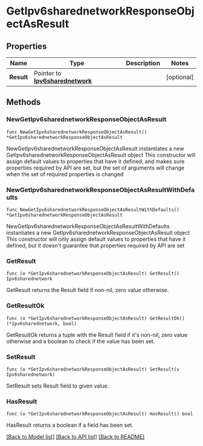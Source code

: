 # GetIpv6sharednetworkResponseObjectAsResult

## Properties

Name | Type | Description | Notes
------------ | ------------- | ------------- | -------------
**Result** | Pointer to [**Ipv6sharednetwork**](Ipv6sharednetwork.md) |  | [optional] 

## Methods

### NewGetIpv6sharednetworkResponseObjectAsResult

`func NewGetIpv6sharednetworkResponseObjectAsResult() *GetIpv6sharednetworkResponseObjectAsResult`

NewGetIpv6sharednetworkResponseObjectAsResult instantiates a new GetIpv6sharednetworkResponseObjectAsResult object
This constructor will assign default values to properties that have it defined,
and makes sure properties required by API are set, but the set of arguments
will change when the set of required properties is changed

### NewGetIpv6sharednetworkResponseObjectAsResultWithDefaults

`func NewGetIpv6sharednetworkResponseObjectAsResultWithDefaults() *GetIpv6sharednetworkResponseObjectAsResult`

NewGetIpv6sharednetworkResponseObjectAsResultWithDefaults instantiates a new GetIpv6sharednetworkResponseObjectAsResult object
This constructor will only assign default values to properties that have it defined,
but it doesn't guarantee that properties required by API are set

### GetResult

`func (o *GetIpv6sharednetworkResponseObjectAsResult) GetResult() Ipv6sharednetwork`

GetResult returns the Result field if non-nil, zero value otherwise.

### GetResultOk

`func (o *GetIpv6sharednetworkResponseObjectAsResult) GetResultOk() (*Ipv6sharednetwork, bool)`

GetResultOk returns a tuple with the Result field if it's non-nil, zero value otherwise
and a boolean to check if the value has been set.

### SetResult

`func (o *GetIpv6sharednetworkResponseObjectAsResult) SetResult(v Ipv6sharednetwork)`

SetResult sets Result field to given value.

### HasResult

`func (o *GetIpv6sharednetworkResponseObjectAsResult) HasResult() bool`

HasResult returns a boolean if a field has been set.


[[Back to Model list]](../README.md#documentation-for-models) [[Back to API list]](../README.md#documentation-for-api-endpoints) [[Back to README]](../README.md)


